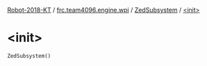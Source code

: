 [Robot-2018-KT](../../index.md) / [frc.team4096.engine.wpi](../index.md) / [ZedSubsystem](index.md) / [&lt;init&gt;](./-init-.md)

# &lt;init&gt;

`ZedSubsystem()`